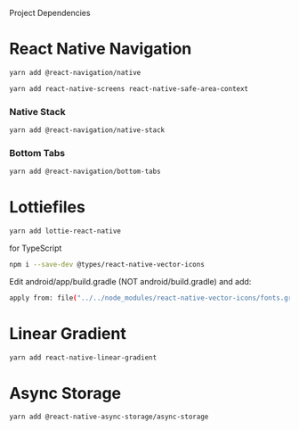 Project Dependencies

# React Native Navigation

```bash
yarn add @react-navigation/native
```

```bash
yarn add react-native-screens react-native-safe-area-context
```

### Native Stack

```bash
yarn add @react-navigation/native-stack
```

### Bottom Tabs

```bash
yarn add @react-navigation/bottom-tabs
```

# Lottiefiles

```bash
yarn add lottie-react-native
```

for TypeScript

```bash
npm i --save-dev @types/react-native-vector-icons
```

Edit android/app/build.gradle (NOT android/build.gradle) and add:

```bash
apply from: file("../../node_modules/react-native-vector-icons/fonts.gradle")
```

# Linear Gradient

```bash
yarn add react-native-linear-gradient
```

# Async Storage

```bash
yarn add @react-native-async-storage/async-storage
```
